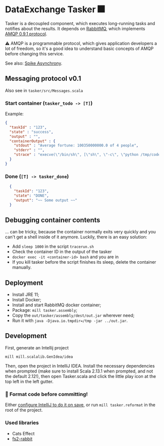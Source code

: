 # DataExchange Tasker 🎆

Tasker is a decoupled component, which executes long-running tasks and notifies about the results. It depends on [RabbitMQ](https://www.rabbitmq.com/), which implements [AMQP 0.9.1 protocol](https://www.rabbitmq.com/tutorials/amqp-concepts.html).

⚠ AMQP is a programmable protocol, which gives application developers a lot of freedom, so it's a good idea to understand basic concepts of AMQP before changing this service.

See also: [Spike Asynchrony](https://www.notion.so/Spike-Asynchrony-71c015cc8e6645689a16f35b59bd45bb).

## Messaging protocol v0.1

Also see in `tasker/src/Messages.scala`

### Start container (`tasker_todo -> [T]`)

Example:
```json
{
  "taskId" : "123",
  "state" : "success",
  "output" : "",
  "containerOutput" : {
    "stdout" : "Average fortune: 100350000000.0 of 4 people",
    "stderr" : "",
    "strace" : "execve(\"/bin/sh\", [\"sh\", \"-c\", \"python /tmp/code/demo1_code/run.\"...], 0x7ffe8a712338 ...."
  }
}
```

### Done (`[T] -> tasker_done`)


```json
  {
    "taskId": "123",
    "state": "DONE",
    "output": "~~ Some output ~~"
  }
```

## Debugging container contents

... can be tricky, because the container normally exits very quickly and you can't get a shell inside of it anymore. Luckily, there is an easy solution:

* Add `sleep 1000` in the script `tracerun.sh`
* Check the container ID in the output of the tasker
* `docker exec -it <container-id> bash` and you are in
* If you kill tasker before the script finishes its sleep, delete the container manually.

## Deployment
* Install JRE 11;
* Install Docker;
* Install and start RabbitMQ docker container;
* Package: `mill tasker.assembly`;
* Copy the `out/tasker/assembly/dest/out.jar` wherever need;
* Run it with `java -Djava.io.tmpdir=/tmp -jar ../out.jar`.

## Development

First, generate an Intellij project
```
mill mill.scalalib.GenIdea/idea
```

Then, open the project in IntelliJ IDEA. Install the necessary dependencies when prompted (make sure
to install Scala 2.13.1 when prompted, and not the default 2.12!), then open Tasker.scala and click
the little play icon at the top left in the left gutter.

### 💄 Format code before committing! 
Either [configure IntelliJ to do it on save](https://scalameta.org/scalafmt/docs/installation.html#format-on-save), or run `mill tasker.reformat` in the root of the project.   

### Used libraries

* Cats Effect
* [fs2-rabbit](https://fs2-rabbit.profunktor.dev/guide.html)
